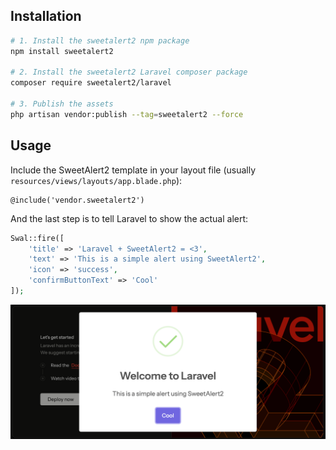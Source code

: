 ## Installation

```sh
# 1. Install the sweetalert2 npm package
npm install sweetalert2

# 2. Install the sweetalert2 Laravel composer package
composer require sweetalert2/laravel

# 3. Publish the assets
php artisan vendor:publish --tag=sweetalert2 --force
```

## Usage

Include the SweetAlert2 template in your layout file (usually `resources/views/layouts/app.blade.php`):

```blade
@include('vendor.sweetalert2')
```

And the last step is to tell Laravel to show the actual alert:

```php
Swal::fire([
    'title' => 'Laravel + SweetAlert2 = <3',
    'text' => 'This is a simple alert using SweetAlert2',
    'icon' => 'success',
    'confirmButtonText' => 'Cool'
]);
```

![SweetAlert2 Laravel](sweetalert2-laravel.png)
